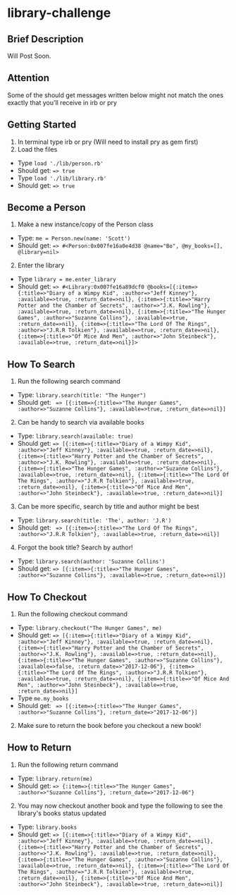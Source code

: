 # library-challenge

## Brief Description
Will Post Soon.

## Attention
Some of the should get messages written below might not match the ones exactly that you'll receive in irb or pry

## Getting Started
1. In terminal type irb or pry (Will need to install pry as gem first)
2. Load the files
* Type `load './lib/person.rb'`
* Should get: `=> true`
* Type `load './lib/library.rb'`
* Should get: `=> true`

## Become a Person
1. Make a new instance/copy of the Person class
* Type: `me = Person.new(name: 'Scott')`
* Should get: `=> #<Person:0x007fe16a0e4d38 @name="Bo", @my_books=[], @library=nil>`
2. Enter the library
* Type `library = me.enter_library`
* Should get: `=> #<Library:0x007fe16a89dcf0 @books=[{:item=>{:title=>"Diary of a Wimpy Kid", :author=>"Jeff Kinney"}, :available=>true, :return_date=>nil}, {:item=>{:title=>"Harry Potter and the Chamber of Secrets", :author=>"J.K. Rowling"}, :available=>true, :return_date=>nil}, {:item=>{:title=>"The Hunger Games", :author=>"Suzanne Collins"}, :available=>true, :return_date=>nil}, {:item=>{:title=>"The Lord Of The Rings", :author=>"J.R.R Tolkien"}, :available=>true, :return_date=>nil}, {:item=>{:title=>"Of Mice And Men", :author=>"John Steinbeck"}, :available=>true, :return_date=>nil}]> `

## How To Search
1. Run the following search command
* Type: `library.search(title: "The Hunger")`
* Should get: ` => [{:item=>{:title=>"The Hunger Games", :author=>"Suzanne Collins"}, :available=>true, :return_date=>nil}]`
2. Can be handy to search via available books
* Type: `library.search(available: true)`
* Should get: `=> [{:item=>{:title=>"Diary of a Wimpy Kid", :author=>"Jeff Kinney"}, :available=>true, :return_date=>nil}, {:item=>{:title=>"Harry Potter and the Chamber of Secrets", :author=>"J.K. Rowling"}, :available=>true, :return_date=>nil}, {:item=>{:title=>"The Hunger Games", :author=>"Suzanne Collins"}, :available=>true, :return_date=>nil}, {:item=>{:title=>"The Lord Of The Rings", :author=>"J.R.R Tolkien"}, :available=>true, :return_date=>nil}, {:item=>{:title=>"Of Mice And Men", :author=>"John Steinbeck"}, :available=>true, :return_date=>nil}] `
3. Can be more specific, search by title and author might be best
* Type: `library.search(title: 'The', author: 'J.R')`
* Should get: ` => [{:item=>{:title=>"The Lord Of The Rings", :author=>"J.R.R Tolkien"}, :available=>true, :return_date=>nil}]`
4. Forgot the book title? Search by author!
* Type: `library.search(author: 'Suzanne Collins')`
* Should get: ` => [{:item=>{:title=>"The Hunger Games", :author=>"Suzanne Collins"}, :available=>true, :return_date=>nil}] `

## How To Checkout
1. Run the following checkout command
* Type: `library.checkout("The Hunger Games", me)`
* Should get: `=> [{:item=>{:title=>"Diary of a Wimpy Kid", :author=>"Jeff Kinney"}, :available=>true, :return_date=>nil}, {:item=>{:title=>"Harry Potter and the Chamber of Secrets", :author=>"J.K. Rowling"}, :available=>true, :return_date=>nil}, {:item=>{:title=>"The Hunger Games", :author=>"Suzanne Collins"}, :available=>false, :return_date=>"2017-12-06"}, {:item=>{:title=>"The Lord Of The Rings", :author=>"J.R.R Tolkien"}, :available=>true, :return_date=>nil}, {:item=>{:title=>"Of Mice And Men", :author=>"John Steinbeck"}, :available=>true, :return_date=>nil}]`
* Type `me.my_books`
* Should get: ` => [{:item=>{:title=>"The Hunger Games", :author=>"Suzanne Collins"}, :return_date=>"2017-12-06"}]`
2. Make sure to return the book before you checkout a new book!

## How to Return
1. Run the following return command
* Type: `library.return(me)`
* Should get: `=> {:item=>{:title=>"The Hunger Games", :author=>"Suzanne Collins"}, :return_date=>"2017-12-06"}`
2. You may now checkout another book and type the following to see the library's books status updated
* Type: `library.books`
* Should get: ` => [{:item=>{:title=>"Diary of a Wimpy Kid", :author=>"Jeff Kinney"}, :available=>true, :return_date=>nil}, {:item=>{:title=>"Harry Potter and the Chamber of Secrets", :author=>"J.K. Rowling"}, :available=>true, :return_date=>nil}, {:item=>{:title=>"The Hunger Games", :author=>"Suzanne Collins"}, :available=>true, :return_date=>nil}, {:item=>{:title=>"The Lord Of The Rings", :author=>"J.R.R Tolkien"}, :available=>true, :return_date=>nil}, {:item=>{:title=>"Of Mice And Men", :author=>"John Steinbeck"}, :available=>true, :return_date=>nil}] `

